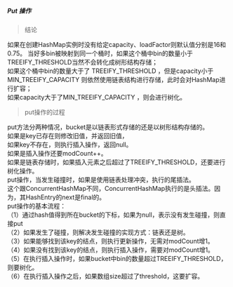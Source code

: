 ##### Put 操作

> 结论

如果在创建HashMap实例时没有给定capacity、loadFactor则默认值分别是16和0.75。 
当好多bin被映射到同一个桶时，如果这个桶中bin的数量小于TREEIFY_THRESHOLD当然不会转化成树形结构存储；  
如果这个桶中bin的数量大于了 TREEIFY_THRESHOLD ，但是capacity小于MIN_TREEIFY_CAPACITY 则依然使用链表结构进行存储，此时会对HashMap进行扩容；  
如果capacity大于了MIN_TREEIFY_CAPACITY ，则会进行树化。  

> put操作的过程

put方法分两种情况，bucket是以链表形式存储的还是以树形结构存储的。  
如果是key已存在则修改旧值，并返回旧值，  
如果key不存在，则执行插入操作，返回null。  
如果是插入操作还要modCount++。  
如果是链表存储时，如果插入元素之后超过了TREEIFY_THRESHOLD，还要进行树化操作。   
put操作，当发生碰撞时，如果是使用链表处理冲突，执行的尾插法。  
这个跟ConcurrentHashMap不同，ConcurrentHashMap执行的是头插法。因为，其HashEntry的next是final的。   
put操作的基本流程：   
（1）通过hash值得到所在bucket的下标，如果为null，表示没有发生碰撞，则直接put   
（2）如果发生了碰撞，则解决发生碰撞的实现方式：链表还是树。   
（3）如果能够找到该key的结点，则执行更新操作，无需对modCount增1。   
（4）如果没有找到该key的结点，则执行插入操作，需要对modCount增1。   
（5）在执行插入操作时，如果bucket中bin的数量超过TREEIFY_THRESHOLD，则要树化。   
（6）在执行插入操作之后，如果数组size超过了threshold，这要扩容。  

